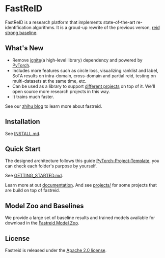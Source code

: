 # FastReID

FastReID is a research platform that implements state-of-the-art re-identification algorithms. It is a groud-up rewrite of the previous verson, [reid strong baseline](https://github.com/michuanhaohao/reid-strong-baseline).

## What's New

- Remove [ignite](https://github.com/pytorch/ignite)(a high-level library) dependency and powered by [PyTorch](https://pytorch.org/).
- Includes more features such as circle loss, visualizing ranklist and label, SoTA results on intra-domain, cross-domain and partial reid, testing on multi-datasets at the same time, etc.
- Can be used as a library to support [different projects](https://github.com/JDAI-CV/fast-reid/tree/master/projects) on top of it. We'll open source more research projects in this way.
- It trains much faster.

See our [zhihu blog]() to learn more about fastreid.

## Installation

See [INSTALL.md](https://github.com/JDAI-CV/fast-reid/blob/master/INSTALL.md).

## Quick Start

The designed architecture follows this guide [PyTorch-Project-Template](https://github.com/L1aoXingyu/PyTorch-Project-Template), you can check each folder's purpose by yourself.

See [GETTING_STARTED.md](https://github.com/JDAI-CV/fast-reid/blob/master/GETTING_STARTED.md).

Learn more at out [documentation](). And see [projects/](https://github.com/JDAI-CV/fast-reid/tree/master/projects) for some projects that are build on top of fastreid.

## Model Zoo and Baselines

We provide a large set of baseline results and trained models available for download in the [Fastreid Model Zoo](https://github.com/JDAI-CV/fast-reid/blob/master/MODEL_ZOO.md).

## License

Fastreid is released under the [Apache 2.0 license](https://github.com/JDAI-CV/fast-reid/blob/master/LICENSE).